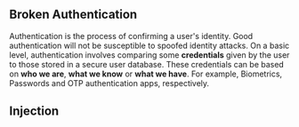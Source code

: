 ## Broken Authentication
Authentication is the process of confirming a user's identity. Good authentication will not be susceptible to spoofed identity attacks. On a basic level, authentication involves comparing some **credentials** given by the user to those stored in a secure user database. These credentials can be based on **who we are**, **what we know** or **what we have**. For example, Biometrics, Passwords and OTP authentication apps, respectively.


## Injection